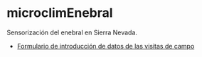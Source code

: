 # microclimEnebral

Sensorización del enebral en Sierra Nevada. 


- [Formulario de introducción de datos de las visitas de campo](https://forms.gle/kULKy1tEuW1YsMUc8)
